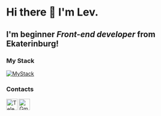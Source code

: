 # Hi there 👋 I'm Lev.
## I'm beginner *Front-end developer* from Ekaterinburg!

### My Stack 
[![MyStack](https://skills.thijs.gg/icons?i=js,ts,react,redux,html,css)](https://skills.thijs.gg)

### Contacts
[<img align="left" alt="Telegram" width="30px" src="https://upload.wikimedia.org/wikipedia/commons/8/83/Telegram_2019_Logo.svg" />][Telegram]
[<img align="left" alt="Gmail" width="30px" src="https://cdn.jsdelivr.net/npm/simple-icons@v3/icons/gmail.svg" />][Gmail]

[Telegram]: https://t.me/LevPenzin
[Gmail]: mailto:lev.penzin.web@gmail.com
